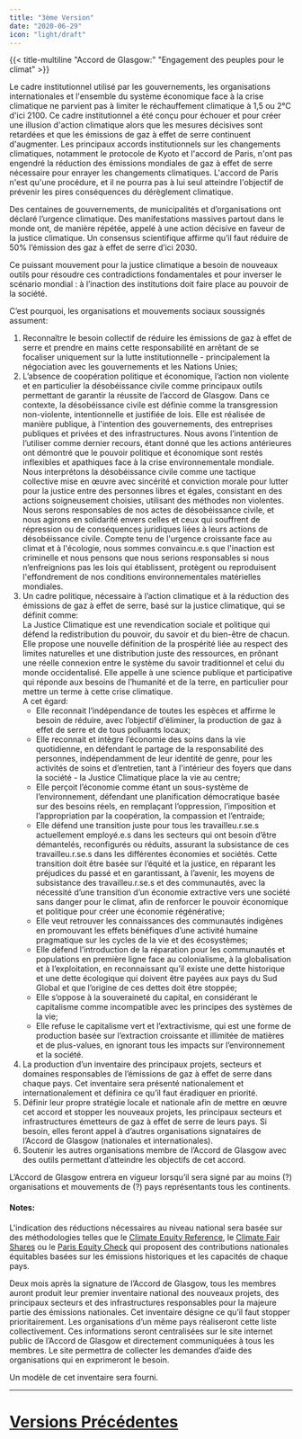 ```yaml
---
title: "3ème Version"
date: "2020-06-29"
icon: "light/draft"
---
```


{{< title-multiline "Accord de Glasgow:" "Engagement des peuples pour le climat" >}}

Le cadre institutionnel utilisé par les gouvernements, les organisations internationales et l'ensemble du système économique face à la crise climatique ne parvient pas à limiter le réchauffement climatique à 1,5 ou 2°C d'ici 2100. Ce cadre institutionnel a été conçu pour échouer et pour créer une illusion d'action climatique alors que les mesures décisives sont retardées et que les émissions de gaz à effet de serre continuent d'augmenter. Les principaux accords institutionnels sur les changements climatiques, notamment le protocole de Kyoto et l'accord de Paris, n'ont pas engendré la réduction des émissions mondiales de gaz à effet de serre nécessaire pour enrayer les changements climatiques. L'accord de Paris n'est qu'une procédure, et il ne pourra pas à lui seul atteindre l'objectif de prévenir les pires conséquences du dérèglement climatique.  

Des centaines de gouvernements, de municipalités et d’organisations ont déclaré l’urgence climatique. Des manifestations massives partout dans le monde ont, de manière répétée, appelé à une action décisive en faveur de la justice climatique. Un consensus scientifique affirme qu’il faut réduire de 50% l’émission des gaz à effet de serre d’ici 2030.  

Ce puissant mouvement pour la justice climatique a besoin de nouveaux outils pour résoudre ces contradictions fondamentales et pour inverser le scénario mondial : à l’inaction des institutions doit faire place au pouvoir de la société.  

C’est pourquoi, les organisations et mouvements sociaux soussignés assument:
1. Reconnaître le besoin collectif de réduire les émissions de gaz à effet de serre et prendre en mains cette responsabilité en arrêtant de se focaliser uniquement sur la lutte institutionnelle - principalement la négociation avec les gouvernements et les Nations Unies;  
2. L’absence de coopération politique et économique, l’action non violente et en particulier la désobéissance civile comme principaux outils permettant de garantir la réussite de l’accord de Glasgow. Dans ce contexte, la désobéissance civile est définie comme la transgression non-violente, intentionnelle et justifiée de lois. Elle est réalisée de manière publique, à l'intention des gouvernements, des entreprises publiques et privées et des infrastructures.  Nous avons l’intention de l’utiliser comme dernier recours, étant donné que les actions antérieures ont démontré que le pouvoir politique et économique sont restés inflexibles et apathiques face à la crise environnementale mondiale. Nous interprétons la désobéissance civile comme une tactique collective mise en œuvre avec sincérité et conviction morale pour lutter pour la justice entre des personnes libres et égales, consistant en des actions soigneusement choisies, utilisant des méthodes non violentes. Nous serons responsables de nos actes de désobéissance civile, et nous agirons en solidarité envers celles et ceux qui souffrent de répression ou de conséquences juridiques liées à leurs actions de désobéissance civile. Compte tenu de l'urgence croissante face au climat et à l'écologie, nous sommes convaincu.e.s que l'inaction est criminelle et nous pensons que nous serions responsables si nous n’enfreignions pas les lois qui établissent, protègent ou reproduisent l'effondrement de nos conditions environnementales matérielles mondiales.
3. Un cadre politique, nécessaire à l’action climatique et à la réduction des émissions de gaz à effet de serre, basé sur la justice climatique, qui se définit comme:  
La Justice Climatique est une revendication sociale et politique qui défend la redistribution du pouvoir, du savoir et du bien-être de chacun. Elle propose une nouvelle définition de la prospérité liée au respect des limites naturelles et une distribution juste des ressources, en prônant une réelle connexion entre le système du savoir traditionnel et celui du monde occidentalisé. Elle appelle à une science publique et participative qui réponde aux besoins de l’humanité et de la terre, en particulier pour mettre un terme à cette crise climatique.  
A cet égard:  
	- Elle reconnait l’indépendance de toutes les espèces et affirme le besoin de réduire, avec l’objectif d’éliminer, la production de gaz à effet de serre et de tous polluants locaux;
	- Elle reconnait et intègre l’économie des soins dans la vie quotidienne, en défendant le partage de la responsabilité des personnes, indépendamment de leur identité de genre, pour les activités de soins et d’entretien, tant à l'intérieur des foyers que dans la société - la Justice Climatique place la vie au centre;
	- Elle perçoit l’économie comme étant un sous-système de l’environnement, défendant une planification démocratique basée sur des besoins réels, en remplaçant l’oppression, l’imposition et l’appropriation par la coopération, la compassion et l’entraide;
	- Elle défend une transition juste pour tous les travailleu.r.se.s actuellement employé.e.s dans les secteurs qui ont besoin d’être démantelés, reconfigurés ou réduits, assurant la subsistance de ces travailleu.r.se.s dans les différentes économies et sociétés. Cette transition doit être basée sur l’équité et la justice, en réparant les préjudices du passé et en garantissant, à l’avenir, les moyens de subsistance des travailleu.r.se.s et des communautés, avec la nécessité d’une transition d’un économie extractive vers une société sans danger pour le climat, afin de renforcer le pouvoir économique et politique pour créer une économie régénérative;
	- Elle veut retrouver les connaissances des communautés indigènes en promouvant les effets bénéfiques d’une activité humaine pragmatique sur les cycles de la vie et des écosystèmes;
	- Elle défend l’introduction de la réparation pour les communautés et populations en première ligne face au colonialisme, à la globalisation et à l’exploitation, en reconnaissant qu’il existe une dette historique et une dette écologique qui doivent être payées aux pays du Sud Global et que l’origine de ces dettes doit être stoppée;
	- Elle s’oppose à la souveraineté du capital, en considérant le capitalisme comme incompatible avec les principes des systèmes de la vie;
	- Elle refuse le capitalisme vert et l’extractivisme, qui est une forme de production basée sur l’extraction croissante et illimitée de matières et de plus-values, en ignorant tous les impacts sur l’environnement et la société.
4. La production d’un inventaire des principaux projets, secteurs et domaines responsables de l’émissions de gaz à effet de serre dans chaque pays. Cet inventaire sera présenté nationalement et internationalement et définira ce qu’il faut éradiquer en priorité.  
5. Définir leur propre stratégie locale et nationale afin de mettre en œuvre cet accord et stopper les nouveaux projets, les principaux secteurs et infrastructures émetteurs de gaz à effet de serre de leurs pays. Si besoin, elles feront appel à d’autres organisations signataires de l’Accord de Glasgow (nationales et internationales).  
6. Soutenir les autres organisations membre de l’Accord de Glasgow avec des outils permettant d’atteindre les objectifs de cet accord.  

L’Accord de Glasgow entrera en vigueur lorsqu’il sera signé par au moins (?) organisations et mouvements de (?) pays représentants tous les continents.  

#### Notes:

L'indication des réductions nécessaires au niveau national sera basée sur des méthodologies telles que le [Climate Equity Reference](https://climateequityreference.org/), le [Climate Fair Shares](http://www.climatefairshares.org/) ou le [Paris Equity Check](http://paris-equity-check.org/) qui proposent des contributions nationales équitables basées sur les émissions historiques et les capacités de chaque pays.  

Deux mois après la signature de l’Accord de Glasgow, tous les membres auront produit leur premier inventaire national des nouveaux projets, des principaux secteurs et des infrastructures responsables pour la majeure partie des émissions nationales. Cet inventaire désigne ce qu’il faut stopper prioritairement. Les organisations d’un même pays réaliseront cette liste collectivement. Ces informations seront centralisées sur le site internet public de l’Accord de Glasgow et directement communiquées à tous les membres. Le site permettra de collecter les demandes d’aide des organisations qui en exprimeront le besoin.  

Un modèle de cet inventaire sera fourni.  

---

# [Versions Précédentes](/fr/drafts)